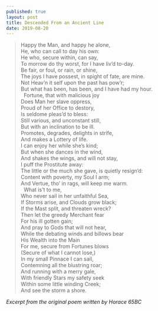 ```yaml
---
published: true
layout: post
title: Descended From an Ancient Line 
date: 2019-08-20
---
```

>Happy the Man, and happy he alone,  
He, who can call to day his own:  
He who, secure within, can say,  
To morrow do thy worst, for I have liv’d to-day.  
Be fair, or foul, or rain, or shine,  
The joys I have possest, in spight of fate, are mine.  
Not Heav’n it self upon the past has pow’r;  
But what has been, has been, and I have had my hour.  
&nbsp;
Fortune, that with malicious joy  
Does Man her slave oppress,  
Proud of her Office to destory,  
Is seldome pleas’d to bless:  
Still various, and unconstant still,  
But with an inclination to be ill.  
Promotes, degrades, delights in strife,  
And makes a Lottery of life.  
I can enjoy her while she’s kind;  
But when she dances in the wind,  
And shakes the wings, and will not stay,  
I puff the Prostitute away:  
The little or the much she gave, is quietly resign’d:  
Content with poverty, my Soul I arm;  
And Vertue, tho’ in rags, will keep me warm.  
&nbsp;
What is’t to me,  
Who never sail in her unfaithful Sea,  
If Storms arise, and Clouds grow black;  
If the Mast split, and threaten wreck?  
Then let the greedy Merchant fear  
For his ill gotten gain;  
And pray to Gods that will not hear,  
While the debating winds and billows bear  
His Wealth into the Main  
For me, secure from Fortunes blows  
(Secure of what I cannot lose,)  
In my small Pinnace I can sail,  
Contemning all the blustring roar;  
And running with a merry gale,  
With friendly Stars my safety seek  
Within some little winding Creek;  
And see the storm a shore.  
  
*Excerpt from the original poem written by Horace 65BC*
